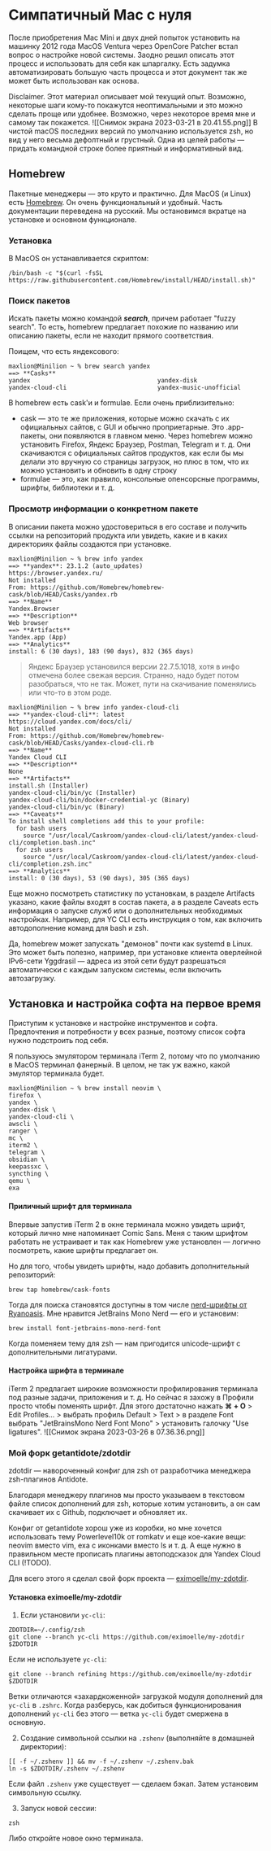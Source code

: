 
# Симпатичный Mac с нуля

После приобретения Mac Mini и двух дней попыток установить на машинку 2012 года MacOS Ventura через OpenCore Patcher встал вопрос о настройке новой системы. Заодно решил описать этот процесс и использовать для себя как шпаргалку. Есть задумка автоматизировать большую часть процесса и этот документ так же может быть использован как основа.

Disclaimer. Этот материал описывает мой текущий опыт. Возможно, некоторые шаги кому-то покажутся неоптимальными и это можно сделать проще или удобнее. Возможно, через некоторое время мне и самому так покажется. 
![[Снимок экрана 2023-03-21 в 20.41.55.png]]
В чистой macOS последних версий по умолчанию используется zsh, но вид у него весьма дефолтный и грустный. Одна из целей работы — придать командной строке более приятный и информативный вид.

## Homebrew

Пакетные менеджеры — это круто и практично. Для MacOS (и Linux) есть [Homebrew](https://brew.sh/index_ru). Он очень функциональный и удобный. Часть документации переведена на русский. Мы остановимся вкратце на установке и основном функционале.

### Установка

В MacOS он устанавливается скриптом:
```
/bin/bash -c "$(curl -fsSL https://raw.githubusercontent.com/Homebrew/install/HEAD/install.sh)"
```

### Поиск пакетов

Искать пакеты можно командой ***search***, причем работает "fuzzy search". То есть, homebrew предлагает похожие по названию или описанию пакеты, если не находит прямого соответствия.

Поищем, что есть яндексового:
```
maxlion@Minilion ~ % brew search yandex 
==> **Casks**
yandex                                   yandex-disk
yandex-cloud-cli                         yandex-music-unofficial
```

В homebrew есть cask'и и formulae. Если очень приблизительно: 
- cask — это те же приложения, которые можно скачать с их официальных сайтов, с GUI и обычно проприетарные. Это .app-пакеты, они появляются в главном меню. Через homebrew можно установить Firefox, Яндекс Браузер, Postman, Telegram и т. д. Они скачиваются с официальных сайтов продуктов, как если бы мы делали это вручную со страницы загрузок, но плюс в том, что их можно установить и обновить в одну строку
- formulae — это, как правило, консольные опенсорсные программы, шрифты, библиотеки и т. д.

### Просмотр информации о конкретном пакете

В описании пакета можно удостовериться в его составе и получить ссылки на репозиторий продукта или увидеть, какие и в каких директориях файлы создаются при установке.

```
maxlion@Minilion ~ % brew info yandex
==> **yandex**: 23.1.2 (auto_updates)
https://browser.yandex.ru/
Not installed
From: https://github.com/Homebrew/homebrew-cask/blob/HEAD/Casks/yandex.rb
==> **Name**
Yandex.Browser
==> **Description**
Web browser
==> **Artifacts**
Yandex.app (App)
==> **Analytics**
install: 6 (30 days), 183 (90 days), 832 (365 days)
```

>  Яндекс Браузер установился версии 22.7.5.1018, хотя в инфо отмечена более свежая версия. Странно, надо будет потом разобраться, что не так. Может, пути на скачивание поменялись или что-то в этом роде.

```
maxlion@Minilion ~ % brew info yandex-cloud-cli
==> **yandex-cloud-cli**: latest
https://cloud.yandex.com/docs/cli/
Not installed
From: https://github.com/Homebrew/homebrew-cask/blob/HEAD/Casks/yandex-cloud-cli.rb
==> **Name**
Yandex Cloud CLI
==> **Description**
None
==> **Artifacts**
install.sh (Installer)
yandex-cloud-cli/bin/yc (Installer)
yandex-cloud-cli/bin/docker-credential-yc (Binary)
yandex-cloud-cli/bin/yc (Binary)
==> **Caveats**
To install shell completions add this to your profile:
  for bash users
    source "/usr/local/Caskroom/yandex-cloud-cli/latest/yandex-cloud-cli/completion.bash.inc"
  for zsh users
    source "/usr/local/Caskroom/yandex-cloud-cli/latest/yandex-cloud-cli/completion.zsh.inc"
==> **Analytics**
install: 0 (30 days), 53 (90 days), 305 (365 days)
```

Еще можно посмотреть статистику по установкам, в разделе Artifacts указано, какие файлы входят в состав пакета, а в разделе Caveats есть информация о запуске служб или о дополнительных необходимых настройках.  Например, для YC CLI есть инструкция о том, как включить автодополнение команд для bash и zsh.

Да, homebrew может запускать "демонов" почти как systemd в Linux. Это может быть полезно, например, при установке клиента оверлейной IPv6-сети Yggdrasil — адреса из этой сети будут разрешаться автоматически с каждым запуском системы, если включить автозагрузку.

## Установка и настройка софта на первое время

Приступим к установке и настройке инструментов и софта. Предпочтения и потребности у всех разные, поэтому список софта нужно подстроить под себя.

Я пользуюсь эмулятором терминала iTerm 2, потому что по умолчанию в MacOS терминал фанерный. В целом, не так уж важно, какой эмулятор терминала будет.

```
maxlion@Minilion ~ % brew install neovim \
firefox \
yandex \
yandex-disk \
yandex-cloud-cli \
awscli \
ranger \
mc \
iterm2 \
telegram \
obsidian \
keepassxc \
syncthing \
qemu \
exa
```

#### Приличный шрифт для терминала

Впервые запустив iTerm 2 в окне терминала можно увидеть шрифт, который лично мне напоминает Comic Sans. Меня с таким шрифтом работать не устраивает и так как Homebrew уже установлен — логично посмотреть, какие шрифты предлагает он. 

Но для того, чтобы увидеть шрифты, надо добавить дополнительный репозиторий:
```
brew tap homebrew/cask-fonts
```

Тогда для поиска становятся доступны в том числе [nerd-шрифты от Ryanoasis](https://github.com/ryanoasis/nerd-fonts). Мне нравится JetBrains Mono Nerd — его и установим:
```
brew install font-jetbrains-mono-nerd-font
```

Когда поменяем тему для zsh — нам пригодится unicode-шрифт с дополнительными лигатурами.

#### Настройка шрифта в терминале

iTerm 2 предлагает широкие возможности профилирования терминала под разные задачи, приложения и т. д. Но сейчас я захожу в Профили просто чтобы поменять шрифт. Для этого достаточно нажать **⌘ + O** > Edit Profiles... > выбрать профиль Default > Text > в разделе Font выбрать "JetBrainsMono Nerd Font Mono" > установить галочку "Use ligatures".
![[Снимок экрана 2023-03-26 в 07.36.36.png]]
### Мой форк getantidote/zdotdir

zdotdir — навороченный конфиг для zsh от разработчика менеджера zsh-плагинов Antidote.

Благодаря менеджеру плагинов мы просто указываем в текстовом файле список дополнений для zsh, которые хотим установить, а он сам скачивает их с Github, подключает и обновляет их.

Конфиг от getantidote хорош уже из коробки, но мне хочется использовать тему Powerlevel10k от romkatv и еще кое-какие вещи: neovim вместо vim, exa с иконками вместо ls и т. д. А еще нужно в правильном месте прописать плагины автоподсказок для Yandex Cloud CLI (!TODO).

Для всего этого я сделал свой форк проекта — [eximoelle/my-zdotdir](https://github.com/eximoelle/my-zdotdir).

#### Установка eximoelle/my-zdotdir
 
1. Если установили `yc-cli`:
```
ZDOTDIR=~/.config/zsh
git clone --branch yc-cli https://github.com/eximoelle/my-zdotdir $ZDOTDIR
```

Если не используете `yc-cli`:
```
git clone --branch refining https://github.com/eximoelle/my-zdotdir $ZDOTDIR
```

Ветки отличаются «захардкоженной» загрузкой модуля дополнений для `yc-cli` в `.zshrc`. Когда разберусь, как добиться функционирования дополнений `yc-cli` без этого — ветка `yc-cli` будет смержена в основную.

2. Создание символьной ссылки на `.zshenv` (выполняйте в домашней директории):
```
[[ -f ~/.zshenv ]] && mv -f ~/.zshenv ~/.zshenv.bak
ln -s $ZDOTDIR/.zshenv ~/.zshenv
```

Если файл `.zshenv` уже существует — сделаем бэкап. Затем установим символьную ссылку.

3. Запуск новой сессии:
```
zsh
```

Либо откройте новое окно терминала.